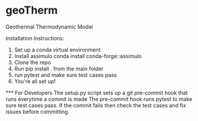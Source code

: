 # geoTherm

Geothermal Thermodynamic Model

Installation Instructions:
1) Set up a conda virtual environment
2) Install assimulo conda install conda-forge::assimulo
3) Clone the repo
4) Run pip install . from the main folder
5) run pytest and make sure test cases pass
6) You're all set up!

*** For Developers
The setup.py script sets up a git pre-commit hook that runs everytime a commit is made
The pre-commit hook runs pytest to make sure test cases pass. If the commit fails then
check the test cases and fix issues before committing. 